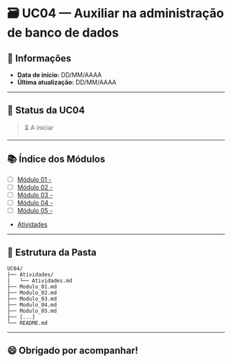 # 🗃️ UC04 — Auxiliar na administração de banco de dados

## 📅 Informações
- **Data de início:** DD/MM/AAAA
- **Última atualização:** DD/MM/AAAA

---

## 📌 Status da UC04
> ⏳ A iniciar

---

## 📚 Índice dos Módulos

- [ ] [Módulo 01 - ](./)
- [ ] [Módulo 02 - ](./)
- [ ] [Módulo 03 - ](./)
- [ ] [Módulo 04 - ](./)
- [ ] [Módulo 05 - ](./)

- [Atividades](./Atividades/Atividades.md)

---

## 📁 Estrutura da Pasta

```
UC04/
├── Atividades/
|   └── Atividades.md
├── Modulo_01.md
├── Modulo_02.md
├── Modulo_03.md
├── Modulo_04.md
├── Modulo_05.md
├── [...]
└── README.md
```

---

## 😄 Obrigado por acompanhar!